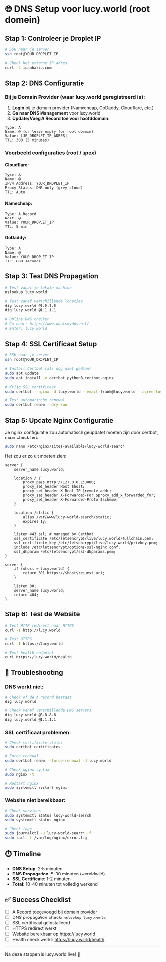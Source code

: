 # 🌐 DNS Setup voor lucy.world (root domein)

## Stap 1: Controleer je Droplet IP
```bash
# SSH naar je server
ssh root@YOUR_DROPLET_IP

# Check het externe IP adres
curl -4 icanhazip.com
```

## Stap 2: DNS Configuratie

### Bij je Domain Provider (waar lucy.world geregistreerd is):

1. **Login** bij je domain provider (Namecheap, GoDaddy, Cloudflare, etc.)
2. **Ga naar DNS Management** voor lucy.world
3. **Update/Voeg A Record toe voor hoofddomain**:

```
Type: A
Name: @ (or leave empty for root domain)
Value: [JE_DROPLET_IP_ADRES] 
TTL: 300 (5 minutes)
```

### Voorbeeld configuraties (root / apex)

#### Cloudflare:
```
Type: A
Name: @
IPv4 Address: YOUR_DROPLET_IP
Proxy Status: DNS only (grey cloud)
TTL: Auto
```

#### Namecheap:
```
Type: A Record
Host: @
Value: YOUR_DROPLET_IP
TTL: 5 min
```

#### GoDaddy:
```
Type: A
Name: @
Value: YOUR_DROPLET_IP
TTL: 600 seconds
```

## Stap 3: Test DNS Propagation

```bash
# Test vanaf je lokale machine
nslookup lucy.world

# Test vanaf verschillende locaties
dig lucy.world @8.8.8.8
dig lucy.world @1.1.1.1

# Online DNS checker
# Ga naar: https://www.whatsmydns.net/
# Enter: lucy.world
```

## Stap 4: SSL Certificaat Setup

```bash
# SSH naar je server
ssh root@YOUR_DROPLET_IP

# Install Certbot (als nog niet gedaan)
sudo apt update
sudo apt install -y certbot python3-certbot-nginx

# Krijg SSL certificaat
sudo certbot --nginx -d lucy.world --email frank@lucy.world --agree-tos --non-interactive

# Test automatische renewal
sudo certbot renew --dry-run
```

## Stap 5: Update Nginx Configuratie

Je nginx configuratie zou automatisch geüpdatet moeten zijn door certbot, maar check het:

```bash
sudo nano /etc/nginx/sites-available/lucy-world-search
```

Het zou er zo uit moeten zien:
```nginx
server {
    server_name lucy.world;
    
    location / {
        proxy_pass http://127.0.0.1:8000;
        proxy_set_header Host $host;
        proxy_set_header X-Real-IP $remote_addr;
        proxy_set_header X-Forwarded-For $proxy_add_x_forwarded_for;
        proxy_set_header X-Forwarded-Proto $scheme;
    }
    
    location /static {
        alias /var/www/lucy-world-search/static;
        expires 1y;
    }

    listen 443 ssl; # managed by Certbot
    ssl_certificate /etc/letsencrypt/live/lucy.world/fullchain.pem;
    ssl_certificate_key /etc/letsencrypt/live/lucy.world/privkey.pem;
    include /etc/letsencrypt/options-ssl-nginx.conf;
    ssl_dhparam /etc/letsencrypt/ssl-dhparams.pem;
}

server {
    if ($host = lucy.world) {
        return 301 https://$host$request_uri;
    }

    listen 80;
    server_name lucy.world;
    return 404;
}
```

## Stap 6: Test de Website

```bash
# Test HTTP redirect naar HTTPS
curl -I http://lucy.world

# Test HTTPS
curl -I https://lucy.world

# Test health endpoint
curl https://lucy.world/health
```

## 🚨 Troubleshooting

### DNS werkt niet:
```bash
# Check of de A record bestaat
dig lucy.world

# Check vanaf verschillende DNS servers
dig lucy.world @8.8.8.8
dig lucy.world @1.1.1.1
```

### SSL certificaat problemen:
```bash
# Check certificate status
sudo certbot certificates

# Force renewal
sudo certbot renew --force-renewal -d lucy.world

# Check nginx syntax
sudo nginx -t

# Restart nginx
sudo systemctl restart nginx
```

### Website niet bereikbaar:
```bash
# Check services
sudo systemctl status lucy-world-search
sudo systemctl status nginx

# Check logs
sudo journalctl -u lucy-world-search -f
sudo tail -f /var/log/nginx/error.log
```

## ⏱️ Timeline

- **DNS Setup**: 2-5 minuten
- **DNS Propagation**: 5-30 minuten (wereldwijd)
- **SSL Certificate**: 1-2 minuten
- **Total**: 10-40 minuten tot volledig werkend

## ✅ Success Checklist

- [ ] A Record toegevoegd bij domain provider
- [ ] DNS propagation check: `nslookup lucy.world`
- [ ] SSL certificaat geïnstalleerd
- [ ] HTTPS redirect werkt
- [ ] Website bereikbaar op <https://lucy.world>
- [ ] Health check werkt: <https://lucy.world/health>

---

Na deze stappen is lucy.world live! 🎉
